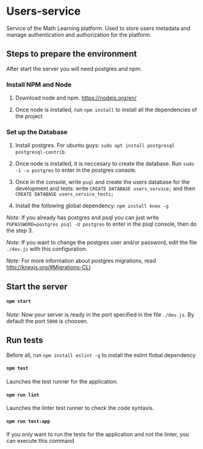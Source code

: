 # Users-service

Service of the Math Learning platform. Used to store users metadata and manage authentication and authorization for the platform.


## Steps to prepare the environment

After start the server you will need postgres and npm.


### Install NPM and Node

1. Download node and npm. https://nodejs.org/en/

2. Once node is installed, run `npm install` to install all the dependencies of the project


### Set up the Database

1. Install postgres. For ubuntu guys: `sudo apt install postgresql postgresql-contrib`.

2. Once node is installed, it is neccesary to create the database. Run `sudo -i -u postgres` to enter in the postgres console.

3. Once in the console, write `psql` and create the users database for the development and tests: write `CREATE DATABASE users_service;` and then `CREATE DATABASE users_service_tests;`

4. Install the following global dependency: `npm install knex -g` 


_Note_: If you already has postgres and psql you can just write `PGPASSWORD=postgres psql -U postgres` to enter in the psql console, then do the step 3.

_Note_: If you want to change the postgres user and/or password, edit the file `./dev.js` with this configuration.

_Note_: For more information about postgres migrations, read http://knexjs.org/#Migrations-CLI



## Start the server

#### `npm start`

_Note_: Now your server is ready in the port specified in the file `./dev.js`. By default the port `5000` is choosen.


## Run tests

Before all, run `npm install eslint -g` to install the eslint flobal dependency

#### `npm test`

Launches the test runner for the application.

#### `npm run lint`

Launches the linter test runner to check the code syntaxis.

#### `npm run test:app`

If you only want to run the tests for the application and not the linter, you can execute this command
